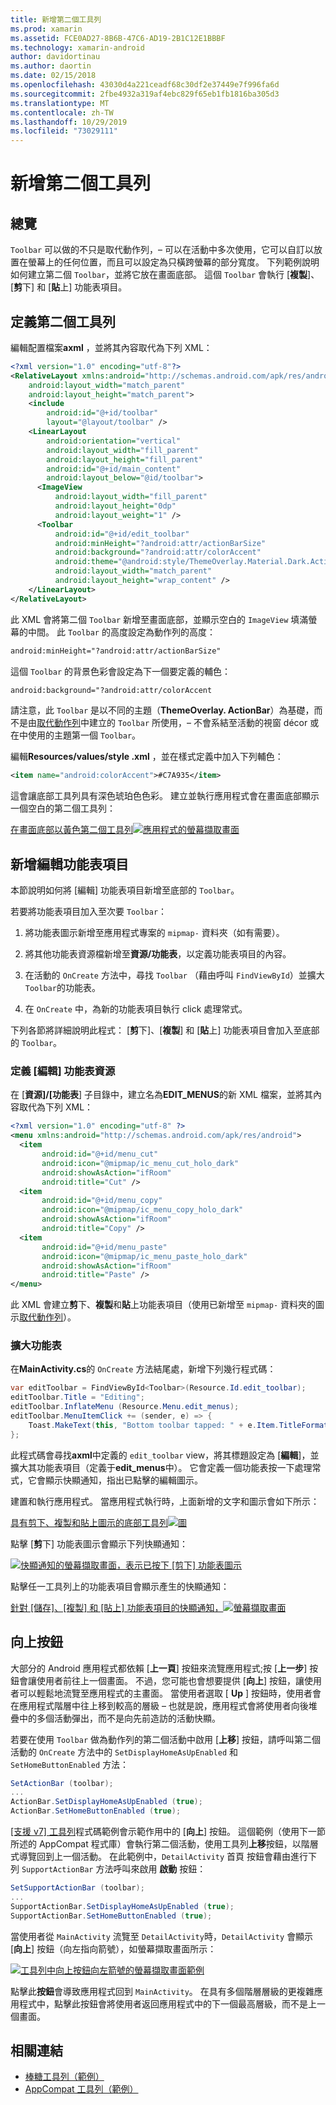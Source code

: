 ```yaml
---
title: 新增第二個工具列
ms.prod: xamarin
ms.assetid: FCE0AD27-8B6B-47C6-AD19-2B1C12E1BBBF
ms.technology: xamarin-android
author: davidortinau
ms.author: daortin
ms.date: 02/15/2018
ms.openlocfilehash: 43030d4a221ceadf68c30df2e37449e7f996fa6d
ms.sourcegitcommit: 2fbe4932a319af4ebc829f65eb1fb1816ba305d3
ms.translationtype: MT
ms.contentlocale: zh-TW
ms.lasthandoff: 10/29/2019
ms.locfileid: "73029111"
---
```

# <a name="adding-a-second-toolbar"></a>新增第二個工具列

## <a name="overview"></a>總覽 

`Toolbar` 可以做的不只是取代動作列，&ndash; 可以在活動中多次使用，它可以自訂以放置在螢幕上的任何位置，而且可以設定為只橫跨螢幕的部分寬度。 下列範例說明如何建立第二個 `Toolbar`，並將它放在畫面底部。 這個 `Toolbar` 會執行 [**複製**]、[**剪**下] 和 [**貼**上] 功能表項目。 

## <a name="define-the-second-toolbar"></a>定義第二個工具列 

編輯配置檔案**axml** ，並將其內容取代為下列 XML：

```xml
<?xml version="1.0" encoding="utf-8"?>
<RelativeLayout xmlns:android="http://schemas.android.com/apk/res/android"
    android:layout_width="match_parent"
    android:layout_height="match_parent">
    <include
        android:id="@+id/toolbar"
        layout="@layout/toolbar" />
    <LinearLayout
        android:orientation="vertical"
        android:layout_width="fill_parent"
        android:layout_height="fill_parent"
        android:id="@+id/main_content"
        android:layout_below="@id/toolbar">
      <ImageView
          android:layout_width="fill_parent"
          android:layout_height="0dp"
          android:layout_weight="1" />
      <Toolbar
          android:id="@+id/edit_toolbar"
          android:minHeight="?android:attr/actionBarSize"
          android:background="?android:attr/colorAccent"
          android:theme="@android:style/ThemeOverlay.Material.Dark.ActionBar"
          android:layout_width="match_parent"
          android:layout_height="wrap_content" />
    </LinearLayout>
</RelativeLayout>
```

此 XML 會將第二個 `Toolbar` 新增至畫面底部，並顯示空白的 `ImageView` 填滿螢幕的中間。 此 `Toolbar` 的高度設定為動作列的高度： 

```xml
android:minHeight="?android:attr/actionBarSize"
```

這個 `Toolbar` 的背景色彩會設定為下一個要定義的輔色：

```xml
android:background="?android:attr/colorAccent
```

請注意，此 `Toolbar` 是以不同的主題（**ThemeOverlay. ActionBar**）為基礎，而不是由[取代動作列](~/android/user-interface/controls/tool-bar/replacing-the-action-bar.md)中建立的 `Toolbar` 所使用，&ndash; 不會系結至活動的視窗 décor 或在中使用的主題第一個 `Toolbar`。

編輯**Resources/values/style .xml** ，並在樣式定義中加入下列輔色： 

```xml
<item name="android:colorAccent">#C7A935</item>
```

這會讓底部工具列具有深色琥珀色色彩。 建立並執行應用程式會在畫面底部顯示一個空白的第二個工具列： 

[在畫面底部以黃色第二個工具列![應用程式的螢幕擷取畫面](adding-a-second-toolbar-images/01-second-toolbar-sml.png)](adding-a-second-toolbar-images/01-second-toolbar.png#lightbox)

## <a name="add-edit-menu-items"></a>新增編輯功能表項目 

本節說明如何將 [編輯] 功能表項目新增至底部的 `Toolbar`。 

若要將功能表項目加入至次要 `Toolbar`： 

1. 將功能表圖示新增至應用程式專案的 `mipmap-` 資料夾（如有需要）。

2. 將其他功能表資源檔新增至**資源/功能表**，以定義功能表項目的內容。 

3. 在活動的 `OnCreate` 方法中，尋找 `Toolbar` （藉由呼叫 `FindViewById`）並擴大 `Toolbar`的功能表。

4. 在 `OnCreate` 中，為新的功能表項目執行 click 處理常式。 

下列各節將詳細說明此程式： [**剪**下]、[**複製**] 和 [**貼**上] 功能表項目會加入至底部的 `Toolbar`。 

### <a name="define-the-edit-menu-resource"></a>定義 [編輯] 功能表資源

在 [**資源]/[功能表**] 子目錄中，建立名為**EDIT_MENUS**的新 XML 檔案，並將其內容取代為下列 XML：

```xml
<?xml version="1.0" encoding="utf-8" ?>
<menu xmlns:android="http://schemas.android.com/apk/res/android">
  <item
       android:id="@+id/menu_cut"
       android:icon="@mipmap/ic_menu_cut_holo_dark"
       android:showAsAction="ifRoom"
       android:title="Cut" />
  <item
       android:id="@+id/menu_copy"
       android:icon="@mipmap/ic_menu_copy_holo_dark"
       android:showAsAction="ifRoom"
       android:title="Copy" />
  <item
       android:id="@+id/menu_paste"
       android:icon="@mipmap/ic_menu_paste_holo_dark"
       android:showAsAction="ifRoom"
       android:title="Paste" />
</menu>
```

此 XML 會建立**剪**下、**複製**和**貼**上功能表項目（使用已新增至 `mipmap-` 資料夾的圖示[取代動作列](~/android/user-interface/controls/tool-bar/replacing-the-action-bar.md)）。

### <a name="inflate-the-menus"></a>擴大功能表

在**MainActivity.cs**的 `OnCreate` 方法結尾處，新增下列幾行程式碼： 

```csharp
var editToolbar = FindViewById<Toolbar>(Resource.Id.edit_toolbar);
editToolbar.Title = "Editing";
editToolbar.InflateMenu (Resource.Menu.edit_menus);
editToolbar.MenuItemClick += (sender, e) => {
    Toast.MakeText(this, "Bottom toolbar tapped: " + e.Item.TitleFormatted, ToastLength.Short).Show();
};
```

此程式碼會尋找**axml**中定義的 `edit_toolbar` view，將其標題設定為 [**編輯**]，並擴大其功能表項目（定義于**edit_menus**中）。 它會定義一個功能表按一下處理常式，它會顯示快顯通知，指出已點擊的編輯圖示。 

建置和執行應用程式。 當應用程式執行時，上面新增的文字和圖示會如下所示： 

[具有剪下、複製和貼上圖示的底部工具列![圖](adding-a-second-toolbar-images/02-bottom-toolbar-sml.png)](adding-a-second-toolbar-images/02-bottom-toolbar.png#lightbox)

點擊 [**剪**下] 功能表圖示會顯示下列快顯通知： 

[![快顯通知的螢幕擷取畫面，表示已按下 [剪下] 功能表圖示](adding-a-second-toolbar-images/03-bottom-tapped-sml.png)](adding-a-second-toolbar-images/03-bottom-tapped.png#lightbox)

點擊任一工具列上的功能表項目會顯示產生的快顯通知： 

[針對 [儲存]、[複製] 和 [貼上] 功能表項目的快顯通知，![螢幕擷取畫面](adding-a-second-toolbar-images/04-menu-action-sml.png)](adding-a-second-toolbar-images/04-menu-action.png#lightbox)

## <a name="the-up-button"></a>向上按鈕 

大部分的 Android 應用程式都依賴 [**上一頁**] 按鈕來流覽應用程式;按 [**上一步**] 按鈕會讓使用者前往上一個畫面。
不過，您可能也會想要提供 [**向上**] 按鈕，讓使用者可以輕鬆地流覽至應用程式的主畫面。 當使用者選取 [ **Up** ] 按鈕時，使用者會在應用程式階層中往上移到較高的層級 &ndash; 也就是說，應用程式會將使用者向後堆疊中的多個活動彈出，而不是向先前造訪的活動快顯。 

若要在使用 `Toolbar` 做為動作列的第二個活動中啟用 [**上移**] 按鈕，請呼叫第二個活動的 `OnCreate` 方法中的 `SetDisplayHomeAsUpEnabled` 和 `SetHomeButtonEnabled` 方法：

```csharp
SetActionBar (toolbar);
...
ActionBar.SetDisplayHomeAsUpEnabled (true);
ActionBar.SetHomeButtonEnabled (true);
```

[[支援 v7] 工具列](https://docs.microsoft.com/samples/xamarin/monodroid-samples/supportv7-appcompat-toolbar)程式碼範例會示範作用中的 [**向上**] 按鈕。 這個範例（使用下一節所述的 AppCompat 程式庫）會執行第二個活動，使用工具列**上移**按鈕，以階層式導覽回到上一個活動。 在此範例中，`DetailActivity` 首頁 按鈕會藉由進行下列 `SupportActionBar` 方法呼叫來啟用 **啟動** 按鈕： 

```csharp
SetSupportActionBar (toolbar);
...
SupportActionBar.SetDisplayHomeAsUpEnabled (true);
SupportActionBar.SetHomeButtonEnabled (true);
```

當使用者從 `MainActivity` 流覽至 `DetailActivity`時，`DetailActivity` 會顯示 [**向上**] 按鈕（向左指向箭號），如螢幕擷取畫面所示：

[![工具列中向上按鈕向左箭號的螢幕擷取畫面範例](adding-a-second-toolbar-images/05-up-button-sml.png)](adding-a-second-toolbar-images/05-up-button.png#lightbox)

點擊此**按鈕**會導致應用程式回到 `MainActivity`。 在具有多個階層層級的更複雜應用程式中，點擊此按鈕會將使用者返回應用程式中的下一個最高層級，而不是上一個畫面。 

## <a name="related-links"></a>相關連結

- [棒糖工具列（範例）](https://docs.microsoft.com/samples/xamarin/monodroid-samples/android50-toolbar)
- [AppCompat 工具列（範例）](https://docs.microsoft.com/samples/xamarin/monodroid-samples/supportv7-appcompat-toolbar)
